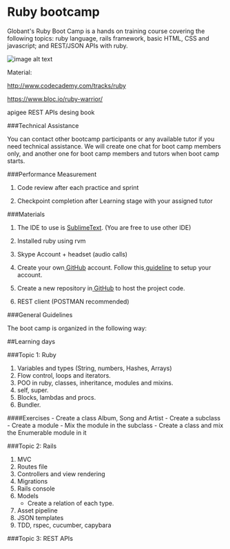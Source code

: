 Ruby bootcamp
============

Globant's Ruby Boot Camp is a hands on training course covering the following topics: ruby language, rails framework, basic HTML, CSS and javascript; and REST/JSON APIs with ruby.


![image alt text](https://www.ruby-lang.org/images/header-ruby-logo.png)



Material:

http://www.codecademy.com/tracks/ruby

https://www.bloc.io/ruby-warrior/

apigee REST APIs desing book


###Technical Assistance

You can contact other bootcamp participants or any available tutor if you need technical assistance. We will create one chat for boot camp members only, and another one for boot camp members and tutors when boot camp starts.

###Performance Measurement

1. Code review after each practice and sprint

2. Checkpoint completion after Learning stage with your assigned tutor



###Materials

1. The IDE to use is [SublimeText](http://www.sublimetext.com/). (You are free to use other IDE)

2. Installed ruby using rvm

3. Skype Account + headset (audio calls)

4. Create your own[ GitHub](https://github.com/) account. Follow this[ guideline](https://help.github.com/articles/set-up-git) to setup your account. 

5. Create a new repository in[ GitHub](https://github.com/)  to host the project code.

6. REST client (POSTMAN recommended)



###General Guidelines

The boot camp is organized in the following way:

##Learning days

###Topic 1: Ruby

1. Variables and types (String, numbers, Hashes, Arrays)
1. Flow control, loops and iterators.
2. POO in ruby, classes, inheritance, modules and mixins.
3. self, super.
3. Blocks, lambdas and procs.
4. Bundler.

####Exercises
    - Create a class Album, Song and Artist
    - Create a subclass
    - Create a module
    - Mix the module in the subclass
    - Create a class and mix the Enumerable module in it


###Topic 2: Rails
1. MVC
2. Routes file
3. Controllers and view rendering
4. Migrations
5. Rails console
6. Models
    - Create a relation of each type.
7. Asset pipeline
8. JSON templates
9. TDD, rspec, cucumber, capybara


###Topic 3: REST APIs

###
